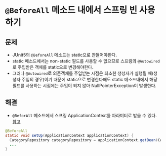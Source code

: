 # `@BeforeAll` 메소드 내에서 스프링 빈 사용하기

## 문제
- JUnit5의 `@BeforeAll` 메소드는 static으로 만들어야한다.
- static 메소드에서는 non-static 필드를 사용할 수 없으므로 스프링의 `@Autowired`로 주입받은 객체를 static으로 변경해야한다.
- 그러나 `@Autowired`로 의존객체를 주입받는 시점은 최소한 생성자가 실행될 때(생성자 주입의 경우)이기 때문에 static으로 변경한다해도 static 메소드내에서 해당 필드를 사용하는 시점에는 주입이 되지 않아 NullPointerException이 발생한다.

## 해결
- `@BeforAll` 메소드에서 스프링 ApplicationContext를 파라미터로 받을 수 있다. [참고](https://github.com/junit-team/junit5/issues/455#issuecomment-241397709)
```java
@BeforeAll
static void setUp(ApplicationContext applicationContext) {
  CategoryRepository categoryRepository = applicationContext.getBean(CategoryRepository.class);
  ...
}
```
